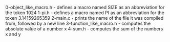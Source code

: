 0-object_like_macro.h - defines a macro named SIZE as an abbreviation for the token 1024
1-pi.h - defines a macro named PI as an abbreviation for the token 3.14159265359
2-main.c - prints the name of the file it was compiled from, followed by a new line
3-function_like_macro.h - computes the absolute value of a number x
4-sum.h - computes the sum of the numbers x and y
